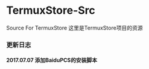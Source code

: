 # TermuxStore-Src
Source For TermuxStore
这里是TermuxStore项目的资源
### 更新日志
#### 2017.07.07 添加BaiduPCS的安装脚本

